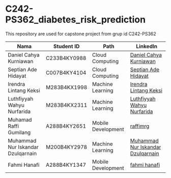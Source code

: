# C242-PS362_diabetes_risk_prediction
This repository are used for capstone project from grup id C242-PS362 

| Nama          | Student ID | Path              | LinkedIn                                      |
|---------------|------------|-------------------|-----------------------------------------------|
| Daniel Cahya Kurniawan      | C233B4KY0988  | Cloud Computing  | [Daniel Cahya Kurniawan](https://www.linkedin.com/in/daniel-cahya-kurniawan/) |
| Septian Ade Hidayat         | C007B4KY4104  | Cloud Computing  | [Septian Ade Hidayat](https://www.linkedin.com/in/septianadehidayat/) |
| Irendra Lintang Keksi             | M283B4KX1998 | Machine Learning   | [Irendra Lintang Keksi](https://www.linkedin.com/in/irendra-lintang)          |
| Luthfiyyah Wahyu Nurfarida        | M283B4KX2311 | Machine Learning   | [Luthfiyyah Wahyu Nurfarida]()                                                |
| Muhamad Raffi Gumilang            | A288B4KY2651 | Mobile Development | [raffimrg](https://www.linkedin.com/in/raffimrg)                              |
| Muhammad Nur Iskandar Dzulqarnain | M200B4KY2978 | Machine Learning   | [Muhammad Nur Iskandar Dzulqarnain](https://www.linkedin.com/in/iskandardzz/) |
| Fahmi Hanafi                      | A288B4KY1347 | Mobile Development | [fahmi hanafi](https://www.linkedin.com/in/fahmi-hanafi/)                     |
